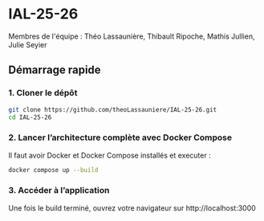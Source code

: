 # IAL-25-26

Membres de l'équipe : Théo Lassaunière, Thibault Ripoche, Mathis Jullien, Julie Seyier

## Démarrage rapide

### 1. Cloner le dépôt

```bash
git clone https://github.com/theoLassauniere/IAL-25-26.git
cd IAL-25-26
```

### 2. Lancer l’architecture complète avec Docker Compose

Il faut avoir Docker et Docker Compose installés et executer :

```bash
docker compose up --build
```

### 3. Accéder à l’application

Une fois le build terminé, ouvrez votre navigateur sur http://localhost:3000
